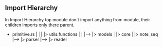 ## Import Hierarchy

In Import Hierarchy top module don't import anything from module, their children imports only there parent.

- primitive.rs
  |    |
  |    |> utils.functions
  |    |
  |--> |>  models 
  |        |> core
  |        |> note_seq
  |--> |> parser
  |--> |> reader